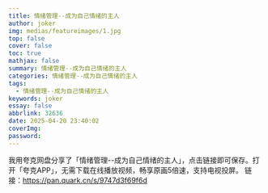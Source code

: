 ```yaml
---
title: 情绪管理--成为自己情绪的主人
author: joker
img: medias/featureimages/1.jpg
top: false
cover: false
toc: true
mathjax: false
summary: 情绪管理--成为自己情绪的主人
categories: 情绪管理--成为自己情绪的主人
tags:
  - 情绪管理--成为自己情绪的主人
keywords: joker
essay: false
abbrlink: 32636
date: 2025-04-20 23:40:02
coverImg:
password:
---
```


我用夸克网盘分享了「情绪管理--成为自己情绪的主人」，点击链接即可保存。打开「夸克APP」，无需下载在线播放视频，畅享原画5倍速，支持电视投屏。
链接：https://pan.quark.cn/s/9747d3f69f6d
